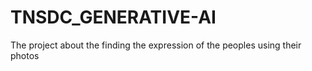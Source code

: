 # TNSDC_GENERATIVE-AI
The project about the finding the expression of the peoples using their photos 
